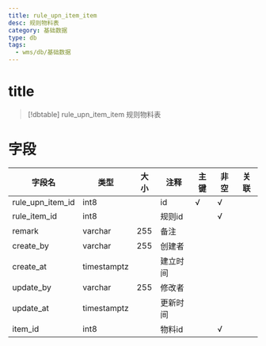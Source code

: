 ```yaml
---
title: rule_upn_item_item
desc: 规则物料表
category: 基础数据
type: db
tags:
  - wms/db/基础数据
---
```


# title
>[!dbtable] rule_upn_item_item
> 规则物料表

# 字段
| 字段名 | 类型 | 大小 | 注释 | 主键 | 非空 | 关联 |
| --- | --- | --- | --- | --- | --- | --- |
| rule_upn_item_id | int8 |  | id | √ | √ |  |
| rule_item_id | int8 |  | 规则id |  | √ |  |
| remark | varchar | 255 | 备注 |  |  |  |
| create_by | varchar | 255 | 创建者 |  |  |  |
| create_at | timestamptz |  | 建立时间 |  |  |  |
| update_by | varchar | 255 | 修改者 |  |  |  |
| update_at | timestamptz |  | 更新时间 |  |  |  |
| item_id | int8 |  | 物料id |  | √ |  |

